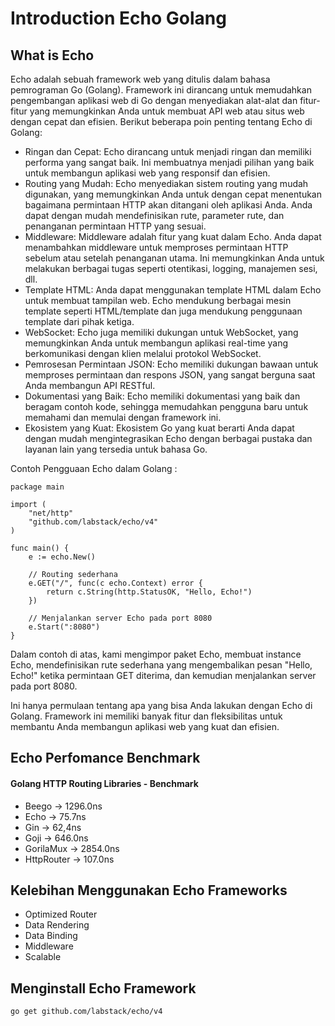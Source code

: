 # Introduction Echo Golang

## What is Echo

Echo adalah sebuah framework web yang ditulis dalam bahasa pemrograman Go (Golang). Framework ini dirancang untuk memudahkan pengembangan aplikasi web di Go dengan menyediakan alat-alat dan fitur-fitur yang memungkinkan Anda untuk membuat API web atau situs web dengan cepat dan efisien. Berikut beberapa poin penting tentang Echo di Golang:

-   Ringan dan Cepat: Echo dirancang untuk menjadi ringan dan memiliki performa yang sangat baik. Ini membuatnya menjadi pilihan yang baik untuk membangun aplikasi web yang responsif dan efisien.
-   Routing yang Mudah: Echo menyediakan sistem routing yang mudah digunakan, yang memungkinkan Anda untuk dengan cepat menentukan bagaimana permintaan HTTP akan ditangani oleh aplikasi Anda. Anda dapat dengan mudah mendefinisikan rute, parameter rute, dan penanganan permintaan HTTP yang sesuai.
-   Middleware: Middleware adalah fitur yang kuat dalam Echo. Anda dapat menambahkan middleware untuk memproses permintaan HTTP sebelum atau setelah penanganan utama. Ini memungkinkan Anda untuk melakukan berbagai tugas seperti otentikasi, logging, manajemen sesi, dll.
-   Template HTML: Anda dapat menggunakan template HTML dalam Echo untuk membuat tampilan web. Echo mendukung berbagai mesin template seperti HTML/template dan juga mendukung penggunaan template dari pihak ketiga.
-   WebSocket: Echo juga memiliki dukungan untuk WebSocket, yang memungkinkan Anda untuk membangun aplikasi real-time yang berkomunikasi dengan klien melalui protokol WebSocket.
-   Pemrosesan Permintaan JSON: Echo memiliki dukungan bawaan untuk memproses permintaan dan respons JSON, yang sangat berguna saat Anda membangun API RESTful.
-   Dokumentasi yang Baik: Echo memiliki dokumentasi yang baik dan beragam contoh kode, sehingga memudahkan pengguna baru untuk memahami dan memulai dengan framework ini.
-   Ekosistem yang Kuat: Ekosistem Go yang kuat berarti Anda dapat dengan mudah mengintegrasikan Echo dengan berbagai pustaka dan layanan lain yang tersedia untuk bahasa Go.

Contoh Pengguaan Echo dalam Golang :

```
package main

import (
    "net/http"
    "github.com/labstack/echo/v4"
)

func main() {
    e := echo.New()

    // Routing sederhana
    e.GET("/", func(c echo.Context) error {
        return c.String(http.StatusOK, "Hello, Echo!")
    })

    // Menjalankan server Echo pada port 8080
    e.Start(":8080")
}

```

Dalam contoh di atas, kami mengimpor paket Echo, membuat instance Echo, mendefinisikan rute sederhana yang mengembalikan pesan "Hello, Echo!" ketika permintaan GET diterima, dan kemudian menjalankan server pada port 8080.

Ini hanya permulaan tentang apa yang bisa Anda lakukan dengan Echo di Golang. Framework ini memiliki banyak fitur dan fleksibilitas untuk membantu Anda membangun aplikasi web yang kuat dan efisien.

## Echo Perfomance Benchmark

#### Golang HTTP Routing Libraries - Benchmark

-   Beego -> 1296.0ns
-   Echo -> 75.7ns
-   Gin -> 62,4ns
-   Goji -> 646.0ns
-   GorilaMux -> 2854.0ns
-   HttpRouter -> 107.0ns

## Kelebihan Menggunakan Echo Frameworks

-   Optimized Router
-   Data Rendering
-   Data Binding
-   Middleware
-   Scalable

## Menginstall Echo Framework

```
go get github.com/labstack/echo/v4
```

